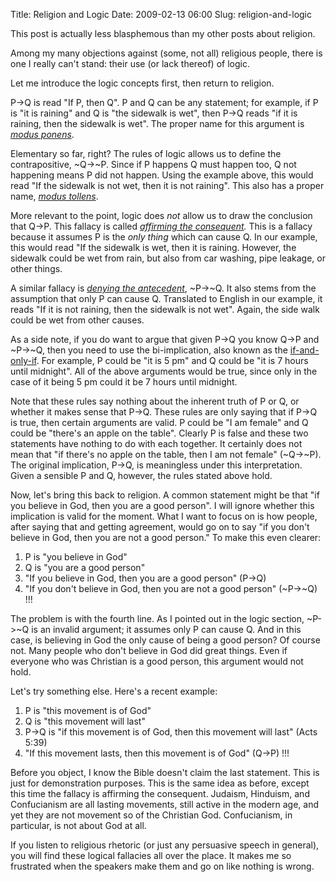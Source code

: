 Title: Religion and Logic
Date: 2009-02-13 06:00
Slug: religion-and-logic

This post is actually less blasphemous than my other posts about
religion.

Among my many objections against (some, not all) religious people, there
is one I really can't stand: their use (or lack thereof) of logic.

Let me introduce the logic concepts first, then return to religion.

P-\>Q is read "If P, then Q". P and Q can be any statement; for example,
if P is "it is raining" and Q is "the sidewalk is wet", then P-\>Q reads
"if it is raining, then the sidewalk is wet". The proper name for this
argument is [*modus ponens*](http://en.wikipedia.org/wiki/Modus_ponens).

Elementary so far, right? The rules of logic allows us to define the
contrapositive, \~Q-\>\~P. Since if P happens Q must happen too, Q not
happening means P did not happen. Using the example above, this would
read "If the sidewalk is not wet, then it is not raining". This also has
a proper name, [*modus
tollens*](http://en.wikipedia.org/wiki/Modus_tollens).

More relevant to the point, logic does *not* allow us to draw the
conclusion that Q-\>P. This fallacy is called *[affirming the
consequent](http://en.wikipedia.org/wiki/Affirming_the_consequent).*
This is a fallacy because it assumes P is the *only thing* which can
cause Q. In our example, this would read "If the sidewalk is wet, then
it is raining. However, the sidewalk could be wet from rain, but also
from car washing, pipe leakage, or other things.

A similar fallacy is [*denying the
antecedent*](http://en.wikipedia.org/wiki/Denying_the_antecedent),
\~P-\>\~Q. It also stems from the assumption that only P can cause Q.
Translated to English in our example, it reads "If it is not raining,
then the sidewalk is not wet". Again, the side walk could be wet from
other causes.

As a side note, if you do want to argue that given P-\>Q you know Q-\>P
and \~P-\>\~Q, then you need to use the bi-implication, also known as
the [if-and-only-if](http://en.wikipedia.org/wiki/If_and_only_if). For
example, P could be "it is 5 pm" and Q could be "it is 7 hours until
midnight". All of the above arguments would be true, since only in the
case of it being 5 pm could it be 7 hours until midnight.

Note that these rules say nothing about the inherent truth of P or Q, or
whether it makes sense that P-\>Q. These rules are only saying that if
P-\>Q is true, then certain arguments are valid. P could be "I am
female" and Q could be "there's an apple on the table". Clearly P is
false and these two statements have nothing to do with each together. It
certainly does not mean that "if there's no apple on the table, then I
am not female" (\~Q-\>\~P). The original implication, P-\>Q, is
meaningless under this interpretation. Given a sensible P and Q,
however, the rules stated above hold.

Now, let's bring this back to religion. A common statement might be that
"if you believe in God, then you are a good person". I will ignore
whether this implication is valid for the moment. What I want to focus
on is how people, after saying that and getting agreement, would go on
to say "if you don't believe in God, then you are not a good person." To
make this even clearer:

1.  P is "you believe in God"
2.  Q is "you are a good person"
3.  "If you believe in God, then you are a good person" (P-\>Q)
4.  "If you don't believe in God, then you are not a good person"
    (\~P-\>\~Q) !!!

The problem is with the fourth line. As I pointed out in the logic
section, \~P-\>\~Q is an invalid argument; it assumes only P can cause
Q. And in this case, is believing in God the only cause of being a good
person? Of course not. Many people who don't believe in God did great
things. Even if everyone who was Christian is a good person, this
argument would not hold.

Let's try something else. Here's a recent example:

1.  P is "this movement is of God"
2.  Q is "this movement will last"
3.  P-\>Q is "if this movement is of God, then this movement will last"
    (Acts 5:39)
4.  "If this movement lasts, then this movement is of God" (Q-\>P) !!!

Before you object, I know the Bible doesn't claim the last statement.
This is just for demonstration purposes. This is the same idea as
before, except this time the fallacy is affirming the consequent.
Judaism, Hinduism, and Confucianism are all lasting movements, still
active in the modern age, and yet they are not movement so of the
Christian God. Confucianism, in particular, is not about God at all.

If you listen to religious rhetoric (or just any persuasive speech in
general), you will find these logical fallacies all over the place. It
makes me so frustrated when the speakers make them and go on like
nothing is wrong.

